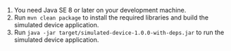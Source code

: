 1. You need Java SE 8 or later on your development machine.
2. Run `mvn clean package` to install the required libraries and build the
   simulated device application.
3. Run `java -jar target/simulated-device-1.0.0-with-deps.jar` to run the
   simulated device application.
